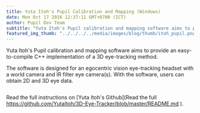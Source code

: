 ```yaml
---
title: Yuta Itoh's Pupil Calibration and Mapping (Windows)
date: Mon Oct 17 2016 12:37:11 GMT+0700 (ICT)
author: Pupil Dev Team
subtitle: "Yuta Itoh's Pupil calibration and mapping software aims to provide an easy-to-compile C++ implementation of a 3D eye-tracking method..."
featured_img_thumb: "../../../../media/images/blog/thumb/itoh_pupil.png"
---
```


Yuta Itoh's Pupil calibration and mapping software aims to provide an easy-to-compile C++ implementation of a 3D eye-tracking method.

The software is designed for an egocentric vision eye-tracking headset with a world camera and IR filter eye camera(s). With the software, users can obtain 2D and 3D eye data.

<img src="../../../../media/images/blog/itoh_pupil.png" class='Feature-image u-padBottom--2' alt="">

Read the full instructions on [Yuta Itoh's Github](Read the full https://github.com/YutaItoh/3D-Eye-Tracker/blob/master/README.md
).

